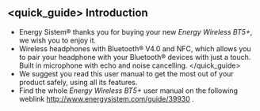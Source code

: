## <quick_guide> Introduction

* Energy Sistem® thanks you for buying your new *Energy Wireless BT5+*, we wish you to enjoy it.
* Wireless headphones with Bluetooth® V4.0 and NFC, which allows you to pair your headphone with your Bluetooth® devices with just a touch. Built in microphone with echo and noise cancelling.
</quick_guide>
* We suggest you read this user manual to get the most out of your product safely, using all its features.
* <unique>Find the whole *Energy Wireless BT5+* user manual on the following weblink http://www.energysistem.com/guide/39930 </unique>. 
